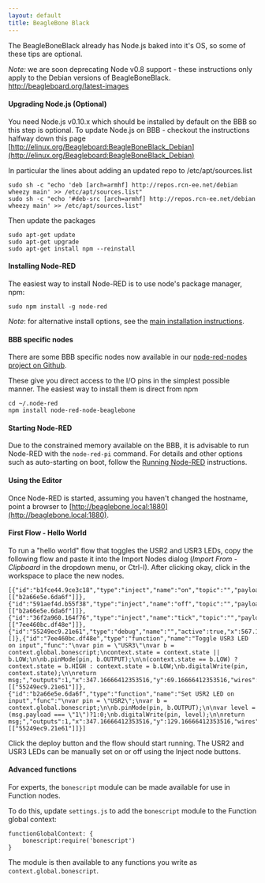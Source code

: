 ```yaml
---
layout: default
title: BeagleBone Black
---
```


The BeagleBoneBlack already has Node.js baked into it's OS, so some of these tips are optional.

<div class="doc-callout">
<em>Note:</em> we are soon deprecating Node v0.8 support - these instructions only apply to the
Debian versions of BeagleBoneBlack. <a href="http://beagleboard.org/latest-images">http://beagleboard.org/latest-images</a>
</div>


#### Upgrading Node.js (Optional)

You need Node.js v0.10.x which should be installed by default on the BBB so this step is optional.
To update Node.js on BBB - checkout the instructions halfway down this page [http://elinux.org/Beagleboard:BeagleBoneBlack_Debian](http://elinux.org/Beagleboard:BeagleBoneBlack_Debian)

In particular the lines about adding an updated repo to /etc/apt/sources.list

    sudo sh -c "echo 'deb [arch=armhf] http://repos.rcn-ee.net/debian wheezy main' >> /etc/apt/sources.list"
    sudo sh -c "echo '#deb-src [arch=armhf] http://repos.rcn-ee.net/debian wheezy main' >> /etc/apt/sources.list"

Then update the packages

    sudo apt-get update
    sudo apt-get upgrade
    sudo apt-get install npm --reinstall

#### Installing Node-RED

The easiest way to install Node-RED is to use node's package manager, npm:

    sudo npm install -g node-red

_Note_: for alternative install options, see the [main installation instructions](../getting-started/installation.html#install-node-red).


#### BBB specific nodes

There are some BBB specific nodes now available in our [node-red-nodes project on Github](https://github.com/node-red/node-red-nodes/tree/master/hardware/BBB).

These give you direct access to the I/O pins in the simplest possible manner. The easiest way to install them is direct from npm

    cd ~/.node-red
    npm install node-red-node-beaglebone

#### Starting Node-RED

Due to the constrained memory available on the BBB, it is advisable to
run Node-RED with the `node-red-pi` command. For details and other options such as auto-starting
on boot, follow the [Running Node-RED](../getting-started/running.html) instructions.

#### Using the Editor

Once Node-RED is started, assuming you haven't changed the hostname, point a
browser to [http://beaglebone.local:1880](http://beaglebone.local:1880).

#### First Flow - Hello World

To run a "hello world" flow that toggles the USR2 and USR3 LEDs, copy the following flow
and paste it into the Import Nodes dialog (*Import From - Clipboard* in the
dropdown menu, or Ctrl-I). After clicking okay, click in the workspace to place
the new nodes.

    [{"id":"b1fce44.9ce3c18","type":"inject","name":"on","topic":"","payload":"1","repeat":"","once":false,"x":127.16666412353516,"y":109.16666412353516,"wires":[["b2a66e5e.6da6f"]]},{"id":"591aef4d.b55f38","type":"inject","name":"off","topic":"","payload":"0","repeat":"","once":false,"x":127.16666412353516,"y":149.16666412353516,"wires":[["b2a66e5e.6da6f"]]},{"id":"36f2a960.164f76","type":"inject","name":"tick","topic":"","payload":"","repeat":"1","once":false,"x":127.16666412353516,"y":49.166664123535156,"wires":[["7ee460bc.df48e"]]},{"id":"55249ec9.21e61","type":"debug","name":"","active":true,"x":567.1666641235352,"y":89.16666412353516,"wires":[]},{"id":"7ee460bc.df48e","type":"function","name":"Toggle USR3 LED on input","func":"\nvar pin = \"USR3\"\nvar b = context.global.bonescript;\ncontext.state = context.state || b.LOW;\n\nb.pinMode(pin, b.OUTPUT);\n\n(context.state == b.LOW) ? context.state = b.HIGH : context.state = b.LOW;\nb.digitalWrite(pin, context.state);\n\nreturn msg;","outputs":1,"x":347.16666412353516,"y":69.16666412353516,"wires":[["55249ec9.21e61"]]},{"id":"b2a66e5e.6da6f","type":"function","name":"Set USR2 LED on input","func":"\nvar pin = \"USR2\";\nvar b = context.global.bonescript;\n\nb.pinMode(pin, b.OUTPUT);\n\nvar level = (msg.payload === \"1\")?1:0;\nb.digitalWrite(pin, level);\n\nreturn msg;","outputs":1,"x":347.16666412353516,"y":129.16666412353516,"wires":[["55249ec9.21e61"]]}]

Click the deploy button and the flow should start running. The USR2 and USR3 LEDs
can be manually set on or off using the Inject node buttons.

#### Advanced functions

For experts, the `bonescript` module can be made available for use in Function nodes.

To do this, update `settings.js` to add the `bonescript` module to the
Function global context:

    functionGlobalContext: {
        bonescript:require('bonescript')
    }

The module is then available to any functions you write as `context.global.bonescript`.
